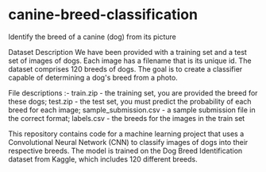 # canine-breed-classification
Identify the breed of a canine (dog) from its picture

Dataset Description
We have been provided with a training set and a test set of images of dogs. Each image has a filename that is its unique id. The dataset comprises 120 breeds of dogs. The goal is to create a classifier capable of determining a dog's breed from a photo.

File descriptions :-
train.zip - the training set, you are provided the breed for these dogs; 
test.zip - the test set, you must predict the probability of each breed for each image; 
sample_submission.csv - a sample submission file in the correct format; 
labels.csv - the breeds for the images in the train set

This repository contains code for a machine learning project that uses a Convolutional Neural Network (CNN) to classify images of dogs into their respective breeds. The model is trained on the Dog Breed Identification dataset from Kaggle, which includes 120 different breeds.
